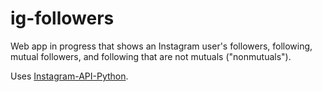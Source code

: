 # ig-followers
Web app in progress that shows an Instagram user's followers, following, mutual followers, and following that are not mutuals ("nonmutuals").

Uses [Instagram-API-Python](https://github.com/LevPasha/Instagram-API-python).
